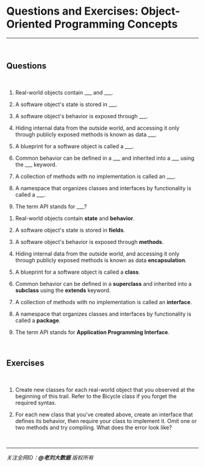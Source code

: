 # Questions and Exercises: Object-Oriented Programming Concepts

---

<br>

## Questions

<br>

1. Real-world objects contain ___ and ___.

2. A software object's state is stored in ___.

3. A software object's behavior is exposed through ___.

4. Hiding internal data from the outside world, and accessing it only through publicly exposed methods is known as data ___.

5. A blueprint for a software object is called a ___.

6. Common behavior can be defined in a ___ and inherited into a ___ using the ___ keyword.

7. A collection of methods with no implementation is called an ___.

8. A namespace that organizes classes and interfaces by functionality is called a ___.

9. The term API stands for ___?

<div class="hint">

1. Real-world objects contain **state** and **behavior**.

2. A software object's state is stored in **fields**.

3. A software object's behavior is exposed through **methods**.

4. Hiding internal data from the outside world, and accessing it only through publicly exposed methods is known as data **encapsulation**.

5. A blueprint for a software object is called a **class**.

6. Common behavior can be defined in a **superclass** and inherited into a **subclass** using the **extends** keyword.

7. A collection of methods with no implementation is called an **interface**.

8. A namespace that organizes classes and interfaces by functionality is called a **package**.

9. The term API stands for **Application Programming Interface**.

</div>

<br>

## Exercises

<br>

1. Create new classes for each real-world object that you observed at the beginning of this trail. Refer to the Bicycle class if you forget the required syntax.

2. For each new class that you've created above, create an interface that defines its behavior, then require your class to implement it. Omit one or two methods and try compiling. What does the error look like?

<br>

---

_关注全网ID：**@老刘大数据** 版权所有_